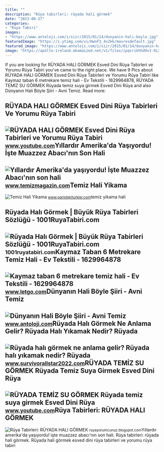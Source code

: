 ```yaml
---
title: ""
description: "Rüya tabirleri: rüyada hali görmek"
date: "2023-08-27"
categories:
- "Ruya Tabiri"
images:
- "https://www.antoloji.com/i/siir/2015/01/14/dunyanin-hali-boyle.jpg"
featuredImage: "https://i.ytimg.com/vi/HwnF3_4v2kk/maxresdefault.jpg"
featured_image: "https://www.antoloji.com/i/siir/2015/01/14/dunyanin-hali-boyle.jpg"
image: "https://apollo-ireland.akamaized.net/v1/files/ipqsrikhhd9v1-OLXAUTOTR/image"
---
```


If you are looking for RÜYADA HALI GÖRMEK Esved Dini Rüya Tabirleri ve Yorumu Rüya Tabiri you've came to the right place. We have 9 Pics about RÜYADA HALI GÖRMEK Esved Dini Rüya Tabirleri ve Yorumu Rüya Tabiri like Kaymaz taban 6 metrekare temiz hali - Ev Tekstili - 1629964878, RÜYADA TEMİZ SU GÖRMEK Rüyada temiz suya girmek Esved Dini Rüya and also Dünyanın Hali Böyle Şiiri - Avni Temiz. Read more:

RÜYADA HALI GÖRMEK Esved Dini Rüya Tabirleri Ve Yorumu Rüya Tabiri
------------------------------------------------------------------

 ![RÜYADA HALI GÖRMEK Esved Dini Rüya Tabirleri ve Yorumu Rüya Tabiri](https://i.ytimg.com/vi/5jnW1ZvxoGM/maxresdefault.jpg?sqp=-oaymwEmCIAKENAF8quKqQMa8AEB-AHUBoAC4AOKAgwIABABGH8gLyg3MA8=&rs=AOn4CLABNDck9LZAwriDxKeuwYEN2Ri8qw) <small>www.youtube.com</small>Yıllardır Amerika'da Yaşıyordu! İşte Muazzez Abacı'nın Son Hali
---------------------------------------------------------------

 ![Yıllardır Amerika'da yaşıyordu! İşte Muazzez Abacı'nın son hali](https://www.temizmagazin.com/sites/default/files/3e0d527a1e909f90_880x487.jpg) <small>www.temizmagazin.com</small>Temiz Hali Yikama
-----------------

 ![Temiz Hali Yikama](http://www.paristekiturkler.com/TEMIZ_20HALI_20YIKAMA.jpg?v=2q59082py6x09d) <small>www.paristekiturkler.com</small>temiz yikama hali

Rüyada Halı Görmek | Büyük Rüya Tabirleri Sözlüğü - 1001RuyaTabiri.com
----------------------------------------------------------------------

 ![Rüyada Halı Görmek | Büyük Rüya Tabirleri Sözlüğü - 1001RuyaTabiri.com](https://1001ruyatabiri.com/wp-content/uploads/2017/11/ruyada-hali-gormek-sermek-almak-temizlemek-silkelemek-buyuk-ruya-tabirleri-sozlugu-diyanet-1024x609.jpg) <small>1001ruyatabiri.com</small>Kaymaz Taban 6 Metrekare Temiz Hali - Ev Tekstili - 1629964878
--------------------------------------------------------------

 ![Kaymaz taban 6 metrekare temiz hali - Ev Tekstili - 1629964878](https://apollo-ireland.akamaized.net/v1/files/ipqsrikhhd9v1-OLXAUTOTR/image) <small>www.letgo.com</small>Dünyanın Hali Böyle Şiiri - Avni Temiz
--------------------------------------

 ![Dünyanın Hali Böyle Şiiri - Avni Temiz](https://www.antoloji.com/i/siir/2015/01/14/dunyanin-hali-boyle.jpg) <small>www.antoloji.com</small>Rüyada Halı Görmek Ne Anlama Gelir? Rüyada Halı Yıkamak Nedir? Rüyada
---------------------------------------------------------------------

 ![Rüyada halı görmek ne anlama gelir? Rüyada halı yıkamak nedir? Rüyada](https://www.survivorallstar2022.com/wp-content/uploads/2022/11/1668068244_684_Ruyada-hali-gormek-ne-anlama-gelir-Ruyada-hali-yikamak-nedir.jpg) <small>www.survivorallstar2022.com</small>RÜYADA TEMİZ SU GÖRMEK Rüyada Temiz Suya Girmek Esved Dini Rüya
---------------------------------------------------------------

 ![RÜYADA TEMİZ SU GÖRMEK Rüyada temiz suya girmek Esved Dini Rüya](https://i.ytimg.com/vi/HwnF3_4v2kk/maxresdefault.jpg) <small>www.youtube.com</small>Rüya Tabirleri: RÜYADA HALI GÖRMEK
----------------------------------

 ![Rüya Tabirleri: RÜYADA HALI GÖRMEK](https://4.bp.blogspot.com/_So0sPihnWDA/TU7xXOii6fI/AAAAAAAAADU/_Kui1P4QnDw/s1600/rugbailey74753687530739.jpg) <small>ruyayorumcunuz.blogspot.com</small>Yıllardır amerika'da yaşıyordu! i̇şte muazzez abacı'nın son hali. Rüya tabirleri: rüyada hali görmek. Rüyada hali görmek esved dini rüya tabirleri ve yorumu rüya tabiri
